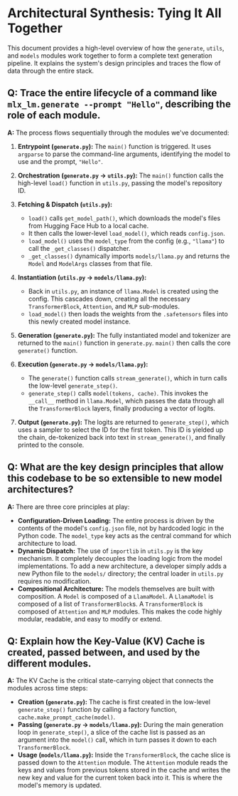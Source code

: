 # Architectural Synthesis: Tying It All Together

This document provides a high-level overview of how the `generate`, `utils`, and `models` modules work together to form a complete text generation pipeline. It explains the system's design principles and traces the flow of data through the entire stack.

## Q: Trace the entire lifecycle of a command like `mlx_lm.generate --prompt "Hello"`, describing the role of each module.

**A:** The process flows sequentially through the modules we've documented:

1.  **Entrypoint (`generate.py`):** The `main()` function is triggered. It uses `argparse` to parse the command-line arguments, identifying the model to use and the prompt, `"Hello"`.

2.  **Orchestration (`generate.py` → `utils.py`):** The `main()` function calls the high-level `load()` function in `utils.py`, passing the model's repository ID.

3.  **Fetching & Dispatch (`utils.py`):**
    * `load()` calls `get_model_path()`, which downloads the model's files from Hugging Face Hub to a local cache.
    * It then calls the lower-level `load_model()`, which reads `config.json`.
    * `load_model()` uses the `model_type` from the config (e.g., `"llama"`) to call the `_get_classes()` dispatcher.
    * `_get_classes()` dynamically imports `models/llama.py` and returns the `Model` and `ModelArgs` classes from that file.

4.  **Instantiation (`utils.py` → `models/llama.py`):**
    * Back in `utils.py`, an instance of `llama.Model` is created using the config. This cascades down, creating all the necessary `TransformerBlock`, `Attention`, and `MLP` sub-modules.
    * `load_model()` then loads the weights from the `.safetensors` files into this newly created model instance.

5.  **Generation (`generate.py`):** The fully instantiated model and tokenizer are returned to the `main()` function in `generate.py`. `main()` then calls the core `generate()` function.

6.  **Execution (`generate.py` → `models/llama.py`):**
    * The `generate()` function calls `stream_generate()`, which in turn calls the low-level `generate_step()`.
    * `generate_step()` calls `model(tokens, cache)`. This invokes the `__call__` method in `llama.Model`, which passes the data through all the `TransformerBlock` layers, finally producing a vector of logits.

7.  **Output (`generate.py`):** The logits are returned to `generate_step()`, which uses a sampler to select the ID for the first token. This ID is yielded up the chain, de-tokenized back into text in `stream_generate()`, and finally printed to the console.

## Q: What are the key design principles that allow this codebase to be so extensible to new model architectures?

**A:** There are three core principles at play:

* **Configuration-Driven Loading:** The entire process is driven by the contents of the model's `config.json` file, not by hardcoded logic in the Python code. The `model_type` key acts as the central command for which architecture to load.
* **Dynamic Dispatch:** The use of `importlib` in `utils.py` is the key mechanism. It completely decouples the loading logic from the model implementations. To add a new architecture, a developer simply adds a new Python file to the `models/` directory; the central loader in `utils.py` requires no modification.
* **Compositional Architecture:** The models themselves are built with composition. A `Model` is composed of a `LlamaModel`. A `LlamaModel` is composed of a list of `TransformerBlock`s. A `TransformerBlock` is composed of `Attention` and `MLP` modules. This makes the code highly modular, readable, and easy to modify or extend.

## Q: Explain how the Key-Value (KV) Cache is created, passed between, and used by the different modules.

**A:** The KV Cache is the critical state-carrying object that connects the modules across time steps:

* **Creation (`generate.py`):** The cache is first created in the low-level `generate_step()` function by calling a factory function, `cache.make_prompt_cache(model)`.
* **Passing (`generate.py` → `models/llama.py`):** During the main generation loop in `generate_step()`, a slice of the cache list is passed as an argument into the `model()` call, which in turn passes it down to each `TransformerBlock`.
* **Usage (`models/llama.py`):** Inside the `TransformerBlock`, the cache slice is passed down to the `Attention` module. The `Attention` module reads the keys and values from previous tokens stored in the cache and writes the new key and value for the current token back into it. This is where the model's memory is updated.
